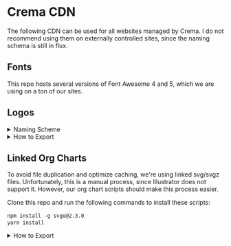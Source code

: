 # Crema CDN
The following CDN can be used for all websites managed by Crema. I do not recommend using them on externally controlled sites, since the naming schema is still in flux.

## Fonts
This repo hosts several versions of Font Awesome 4 and 5, which we are using on a ton of our sites.

## Logos
<details>
<summary>Naming Scheme</summary>

**Carriers**<br>
http://cdn.cremadesignstudio.com/logos/carriers/ `CARRIER` - `SIZE` . `EXT`

**Corporate**<br>
http://cdn.cremadesignstudio.com/logos/corporate/ `COLOR` - `SIZE` . `EXT`

**Divisions**<br>
http://cdn.cremadesignstudio.com/logos/divisions/ `DIVISION` / `COLOR` - `SIZE` . `EXT`

**Partners**<br>
http://cdn.cremadesignstudio.com/logos/partners/ `PARTNER` / `STYLE` - `COLOR` - `SIZE` . `EXT`

**Products**<br>
http://cdn.cremadesignstudio.com/logos/products/ `PRODUCT` / `STYLE` - `COLOR` - `SIZE` . `EXT`

##### Notes
- The style tag is optional for the default logo
- The width tag is optional for 500px wide logos, since that is the largest size for raster logos.  However, I'm defaulting to svg and svgz files as much as possible.

#### Common Styles
- **Reversed** — color logo for dark backgrounds
- **White** — pure white logo for dark backgrounds
- **Black** — black or black and white logo
- **Color/4c** — haven't decided if the 4c abbreviation should be standard
- **Stacked/Square/Center** — besides the MWG division logos, this is the default
- **Horizontal** — duhh...used for wide logos.
</details>

<details>
<summary>How to Export</summary>

## SVG Export Settings
<img src="docs/2018-svg-export-settings.png" width="500" alt="2018 SVG Export Settings">

## SVGZ Save as Copy Settings
<img src="docs/2018-svgz-save-settings.png" width="500" alt="2018 SVGZ Save Copy Settings">
</details>

## Linked Org Charts
To avoid file duplication and optimize caching, we're using linked svg/svgz files. Unfortunately, this is a manual process, since Illustrator does not support it. However, our org chart scripts should make this process easier.

Clone this repo and run the following commands to install these scripts:
```
npm install -g svgo@2.3.0
yarn install
```

<details>
<summary>How to Export</summary>
	
1. Open the latest Website Organization Chart.

2. <details><summary>Show the "Placeholders" layer and hide the "Logos" and "Background" layers...</summary><img src="docs/2018-export-orgchart-1.png" width="400" alt="2018 MWG OrgChart Export Settings Screen 1"></details>

3. Click File > Export > Export for Screens

4. <details><summary>Choose the following export settings...</summary><img src="docs/2018-export-orgchart-2.png" width="100%" alt="2018 MWG OrgChart Export Settings Screen 2"><img src="docs/2018-export-orgchart-3.png" width="100%" alt="2018 MWG OrgChart Export Settings Screen 3"></details>

5. Click the "Export Artboard" button. This will save a SVG source file and minified PNG file on your desktop. Move this file into this repo's "www/mwg" directory.

6. Run `yarn build` in this repo's root directory via the command line. This script will automatically build a linked svg file using a predefined list of cdn urls.

> Note: The "orgchart.svg" file I created in May 2024 has been manually optimized. In that process, I discovered Safari doesn't support using "calc" on the svg "x" attribute, but DOES support it within inline style tags.
</details>





